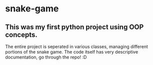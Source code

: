 # snake-game

## This was my first python project using OOP concepts.

The entire project is seperated in various classes, managing different portions of the snake game.
The code itself has very descriptive documentation, go through the repo! :D
